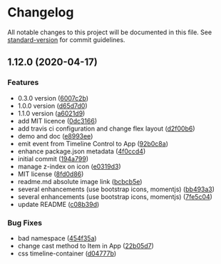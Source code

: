 # Changelog

All notable changes to this project will be documented in this file. See [standard-version](https://github.com/conventional-changelog/standard-version) for commit guidelines.

## 1.12.0 (2020-04-17)


### Features

* 0.3.0 version ([6007c2b](https://github.com/scottie34/simple-vue-timeline/commit/6007c2b9e69bec6b1e4b8468595f5c6e1cf2cb60))
* 1.0.0 version ([d65d7d0](https://github.com/scottie34/simple-vue-timeline/commit/d65d7d08c3c3b0ed96ce0853c1c2bd0d149f0078))
* 1.1.0 version ([a6021d9](https://github.com/scottie34/simple-vue-timeline/commit/a6021d9aa5adeec57645dd90cf6945ad6a6b194a))
* add MIT licence ([0dc3166](https://github.com/scottie34/simple-vue-timeline/commit/0dc31663897d61862c1746fcf91600270e8acbb7))
* add travis ci configuration and change flex layout ([d2f00b6](https://github.com/scottie34/simple-vue-timeline/commit/d2f00b6c0b96f460fdec0b4e098a31a323004155))
* demo and doc ([e8993ee](https://github.com/scottie34/simple-vue-timeline/commit/e8993ee23fce03452f92c6352fe1c3b6c738baff))
* emit event from Timeline Control to App ([92b0c8a](https://github.com/scottie34/simple-vue-timeline/commit/92b0c8a89b25cf898cd65963d15ba3b02f5e467e))
* enhance package.json metadata ([4f0ccd4](https://github.com/scottie34/simple-vue-timeline/commit/4f0ccd4808906fdc56161c5c88b9112ca500ad73))
* initial commit ([194a799](https://github.com/scottie34/simple-vue-timeline/commit/194a799405324e4e53e6f2a88c0d6f0c09ba5afd))
* manage z-index on icon ([e0319d3](https://github.com/scottie34/simple-vue-timeline/commit/e0319d3aa42c123c7963cd01833c77517f62c088))
* MIT license ([8fd0d86](https://github.com/scottie34/simple-vue-timeline/commit/8fd0d8695ccf9c068cdc646032a89a5f8c92ce49))
* readme.md absolute image link ([bcbcb5e](https://github.com/scottie34/simple-vue-timeline/commit/bcbcb5e8b32072a0b7066ce7041d6a9549e4082b))
* several enhancements (use bootstrap icons, momentjs) ([bb493a3](https://github.com/scottie34/simple-vue-timeline/commit/bb493a371449895c4b871974b4e2df8e23927d9e))
* several enhancements (use bootstrap icons, momentjs) ([7fe5c04](https://github.com/scottie34/simple-vue-timeline/commit/7fe5c04ae9648b01ef97bc1eadb9898cdc1a1fc0))
* update README ([c08b39d](https://github.com/scottie34/simple-vue-timeline/commit/c08b39d31b265aede8bdfb5020d5c9a721fb5228))


### Bug Fixes

* bad namespace ([454f35a](https://github.com/scottie34/simple-vue-timeline/commit/454f35a7e4e7bfe2ffe1193804422dad9b884d88))
* change cast method to Item in App ([22b05d7](https://github.com/scottie34/simple-vue-timeline/commit/22b05d7c23c93572c9f86a9b62629befd9cd9fb8))
* css timeline-container ([d04777b](https://github.com/scottie34/simple-vue-timeline/commit/d04777b3418a3eb0c56fa745477c353448ed82ad))
